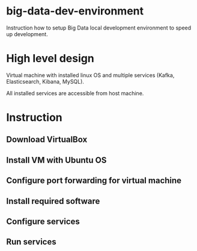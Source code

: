 # big-data-dev-environment

Instruction how to setup Big Data local development environment to speed up development.

# High level design

Virtual machine with installed linux OS and multiple services (Kafka, Elasticsearch, Kibana, MySQL).

All installed services are accessible from host machine.

# Instruction

## Download VirtualBox

## Install VM with Ubuntu OS

## Configure port forwarding for virtual machine

## Install required software

## Configure services

## Run services



